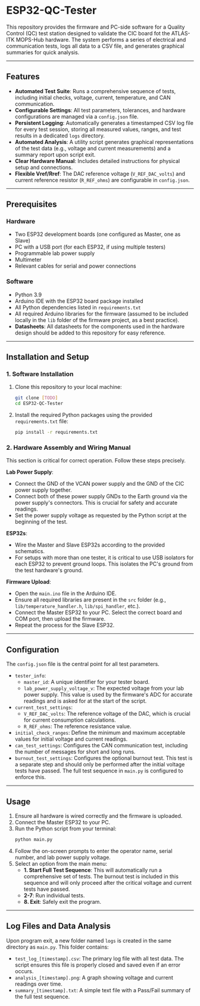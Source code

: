 # ESP32-QC-Tester

This repository provides the firmware and PC-side software for a Quality Control (QC) test station designed to validate the CIC board fot the ATLAS-ITK MOPS-Hub hardware. The system performs a series of electrical and communication tests, logs all data to a CSV file, and generates graphical summaries for quick analysis.

---

## Features

* **Automated Test Suite**: Runs a comprehensive sequence of tests, including initial checks, voltage, current, temperature, and CAN communication.
* **Configurable Settings**: All test parameters, tolerances, and hardware configurations are managed via a `config.json` file.
* **Persistent Logging**: Automatically generates a timestamped CSV log file for every test session, storing all measured values, ranges, and test results in a dedicated `logs` directory.
* **Automated Analysis**: A utility script generates graphical representations of the test data (e.g., voltage and current measurements) and a summary report upon script exit.
* **Clear Hardware Manual**: Includes detailed instructions for physical setup and connections.
* **Flexible Vref/Rref**: The DAC reference voltage (`V_REF_DAC_volts`) and current reference resistor (`R_REF_ohms`) are configurable in `config.json`.

---

## Prerequisites

### Hardware

* Two ESP32 development boards (one configured as Master, one as Slave)
* PC with a USB port (for each ESP32, if using multiple testers)
* Programmable lab power supply
* Multimeter
* Relevant cables for serial and power connections

### Software

* Python 3.9
* Arduino IDE with the ESP32 board package installed
* All Python dependencies listed in `requirements.txt`
* All required Arduino libraries for the firmware (assumed to be included locally in the `lib` folder of the firmware project, as a best practice).
* **Datasheets**: All datasheets for the components used in the hardware design should be added to this repository for easy reference.

---

## Installation and Setup

### 1. Software Installation

1.  Clone this repository to your local machine:
    ```bash
    git clone [TODO]
    cd ESP32-QC-Tester
    ```

2.  Install the required Python packages using the provided `requirements.txt` file:
    ```bash
    pip install -r requirements.txt
    ```

### 2. Hardware Assembly and Wiring Manual

This section is critical for correct operation. Follow these steps precisely.

**Lab Power Supply**:

* Connect the GND of the VCAN power supply and the GND of the CIC power supply together.
* Connect both of these power supply GNDs to the Earth ground via the power supply's connectors. This is crucial for safety and accurate readings.
* Set the power supply voltage as requested by the Python script at the beginning of the test.

**ESP32s**:

* Wire the Master and Slave ESP32s according to the provided schematics.
* For setups with more than one tester, it is critical to use USB isolators for each ESP32 to prevent ground loops. This isolates the PC's ground from the test hardware's ground.

**Firmware Upload**:

* Open the `main.ino` file in the Arduino IDE.
* Ensure all required libraries are present in the `src` folder (e.g., `lib/temperature_handler.h`, `lib/spi_handler`, etc.).
* Connect the Master ESP32 to your PC. Select the correct board and COM port, then upload the firmware.
* Repeat the process for the Slave ESP32.

---

## Configuration

The `config.json` file is the central point for all test parameters.

* `tester_info`:
    * `master_id`: A unique identifier for your tester board.
    * `lab_power_supply_voltage_v`: The expected voltage from your lab power supply. This value is used by the firmware's ADC for accurate readings and is asked for at the start of the script.
* `current_test_settings`:
    * `V_REF_DAC_volts`: The reference voltage of the DAC, which is crucial for current consumption calculations.
    * `R_REF_ohms`: The reference resistance value.
* `initial_check_ranges`: Define the minimum and maximum acceptable values for initial voltage and current readings.
* `can_test_settings`: Configures the CAN communication test, including the number of messages for short and long runs.
* `burnout_test_settings`: Configures the optional burnout test. This test is a separate step and should only be performed after the initial voltage tests have passed. The full test sequence in `main.py` is configured to enforce this.

---

## Usage

1.  Ensure all hardware is wired correctly and the firmware is uploaded.
2.  Connect the Master ESP32 to your PC.
3.  Run the Python script from your terminal:
    ```bash
    python main.py
    ```
4.  Follow the on-screen prompts to enter the operator name, serial number, and lab power supply voltage.
5.  Select an option from the main menu:
    * **1. Start Full Test Sequence**: This will automatically run a comprehensive set of tests. The burnout test is included in this sequence and will only proceed after the critical voltage and current tests have passed.
    * **2-7**: Run individual tests.
    * **8. Exit**: Safely exit the program.

---

## Log Files and Data Analysis

Upon program exit, a new folder named `logs` is created in the same directory as `main.py`. This folder contains:

* `test_log_[timestamp].csv`: The primary log file with all test data. The script ensures this file is properly closed and saved even if an error occurs.
* `analysis_[timestamp].png`: A graph showing voltage and current readings over time.
* `summary_[timestamp].txt`: A simple text file with a Pass/Fail summary of the full test sequence.